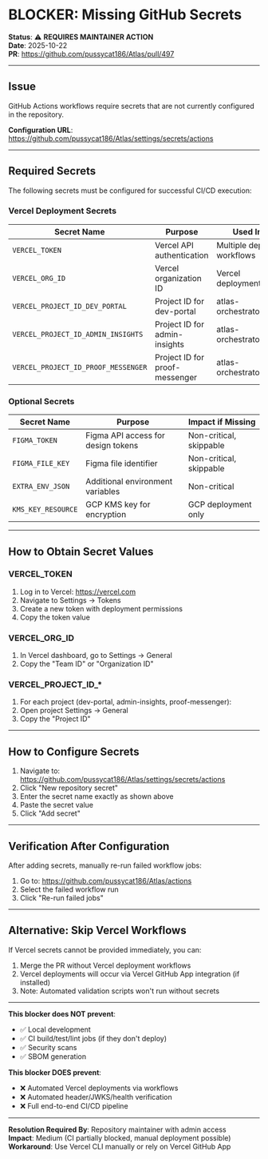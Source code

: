 # BLOCKER: Missing GitHub Secrets

**Status**: ⚠️ **REQUIRES MAINTAINER ACTION**  
**Date**: 2025-10-22  
**PR**: https://github.com/pussycat186/Atlas/pull/497

---

## Issue

GitHub Actions workflows require secrets that are not currently configured in the repository.

**Configuration URL**: https://github.com/pussycat186/Atlas/settings/secrets/actions

---

## Required Secrets

The following secrets must be configured for successful CI/CD execution:

### Vercel Deployment Secrets

| Secret Name | Purpose | Used In |
|-------------|---------|---------|
| `VERCEL_TOKEN` | Vercel API authentication | Multiple deploy workflows |
| `VERCEL_ORG_ID` | Vercel organization ID | Vercel deployments |
| `VERCEL_PROJECT_ID_DEV_PORTAL` | Project ID for dev-portal | atlas-orchestrator.yml |
| `VERCEL_PROJECT_ID_ADMIN_INSIGHTS` | Project ID for admin-insights | atlas-orchestrator.yml |
| `VERCEL_PROJECT_ID_PROOF_MESSENGER` | Project ID for proof-messenger | atlas-orchestrator.yml |

### Optional Secrets

| Secret Name | Purpose | Impact if Missing |
|-------------|---------|-------------------|
| `FIGMA_TOKEN` | Figma API access for design tokens | Non-critical, skippable |
| `FIGMA_FILE_KEY` | Figma file identifier | Non-critical, skippable |
| `EXTRA_ENV_JSON` | Additional environment variables | Non-critical |
| `KMS_KEY_RESOURCE` | GCP KMS key for encryption | GCP deployment only |

---

## How to Obtain Secret Values

### VERCEL_TOKEN
1. Log in to Vercel: https://vercel.com
2. Navigate to Settings → Tokens
3. Create a new token with deployment permissions
4. Copy the token value

### VERCEL_ORG_ID
1. In Vercel dashboard, go to Settings → General
2. Copy the "Team ID" or "Organization ID"

### VERCEL_PROJECT_ID_*
1. For each project (dev-portal, admin-insights, proof-messenger):
2. Open project Settings → General
3. Copy the "Project ID"

---

## How to Configure Secrets

1. Navigate to: https://github.com/pussycat186/Atlas/settings/secrets/actions
2. Click "New repository secret"
3. Enter the secret name exactly as shown above
4. Paste the secret value
5. Click "Add secret"

---

## Verification After Configuration

After adding secrets, manually re-run failed workflow jobs:
1. Go to: https://github.com/pussycat186/Atlas/actions
2. Select the failed workflow run
3. Click "Re-run failed jobs"

---

## Alternative: Skip Vercel Workflows

If Vercel secrets cannot be provided immediately, you can:
1. Merge the PR without Vercel deployment workflows
2. Vercel deployments will occur via Vercel GitHub App integration (if installed)
3. Note: Automated validation scripts won't run without secrets

---

**This blocker does NOT prevent**:
- ✅ Local development
- ✅ CI build/test/lint jobs (if they don't deploy)
- ✅ Security scans
- ✅ SBOM generation

**This blocker DOES prevent**:
- ❌ Automated Vercel deployments via workflows
- ❌ Automated header/JWKS/health verification
- ❌ Full end-to-end CI/CD pipeline

---

**Resolution Required By**: Repository maintainer with admin access  
**Impact**: Medium (CI partially blocked, manual deployment possible)  
**Workaround**: Use Vercel CLI manually or rely on Vercel GitHub App
